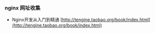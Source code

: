 ### nginx 网址收集
- Nginx开发从入门到精通
[http://tengine.taobao.org/book/index.html](http://tengine.taobao.org/book/index.html)
